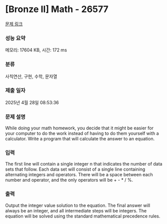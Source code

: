 # [Bronze II] Math - 26577 

[문제 링크](https://www.acmicpc.net/problem/26577) 

### 성능 요약

메모리: 17604 KB, 시간: 172 ms

### 분류

사칙연산, 구현, 수학, 문자열

### 제출 일자

2025년 4월 28일 08:53:36

### 문제 설명

<p>While doing your math homework, you decide that it might be easier for your computer to do the work instead of having to do them yourself with a calculator. Write a program that will calculate the answer to an equation.</p>

### 입력 

 <p>The first line will contain a single integer n that indicates the number of data sets that follow. Each data set will consist of a single line containing alternating integers and operators. There will be a space between each number and operator, and the only operators will be + - * / %.</p>

### 출력 

 <p>Output the integer value solution to the equation. The final answer will always be an integer, and all intermediate steps will be integers. The equation will be solved using the standard mathematical precedence rules.</p>

